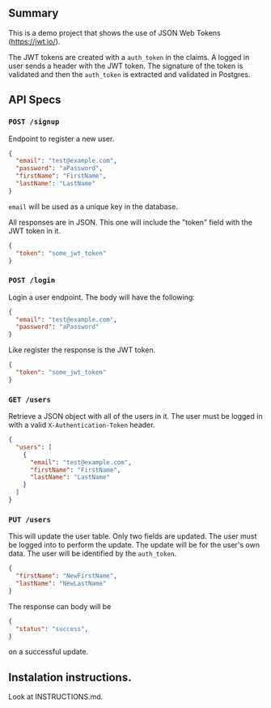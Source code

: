 ## Summary

This is a demo project that shows the use of JSON Web Tokens (https://jwt.io/).

The JWT tokens are created with a `auth_token` in the claims.   A logged in user
sends a header with the JWT token.  The signature of the token is validated
and then the `auth_token` is extracted and validated in Postgres.

## API Specs

### `POST /signup`
Endpoint to register a new user.

```json
{
  "email": "test@example.com",
  "password": "aPassword",
  "firstName": "FirstName",
  "lastName": "LastName"
}
```

`email` will be used as a unique key in the database.

All responses are in JSON.  This one will include the "token" field with the JWT token in it.

```json
{
  "token": "some_jwt_token" 
}
```

### `POST /login`
Login a user endpoint.  The body will have the following:

```json
{
  "email": "test@example.com",
  "password": "aPassword"
}
```

Like register the response is the JWT token.

```json
{
  "token": "some_jwt_token"
}
```

### `GET /users`
Retrieve a JSON object with all of the users in it. 
The user must be logged in with a valid `X-Authentication-Token` header.

```json
{
  "users": [
    {
      "email": "test@example.com",
      "firstName": "FirstName",
      "lastName": "LastName"
    }
  ]
}
```

### `PUT /users`

This will update the user table.  Only two fields are updated.  The user must be logged into to 
perform the update.  The update will be for the user's own data.  The user will be identified
by the `auth_token`.

```json
{
  "firstName": "NewFirstName",
  "lastName": "NewLastName"
}
```

The response can body will be

```json
{
  "status": "success",
}
```

on a successful update.

## Instalation instructions.

Look at INSTRUCTIONS.md.

